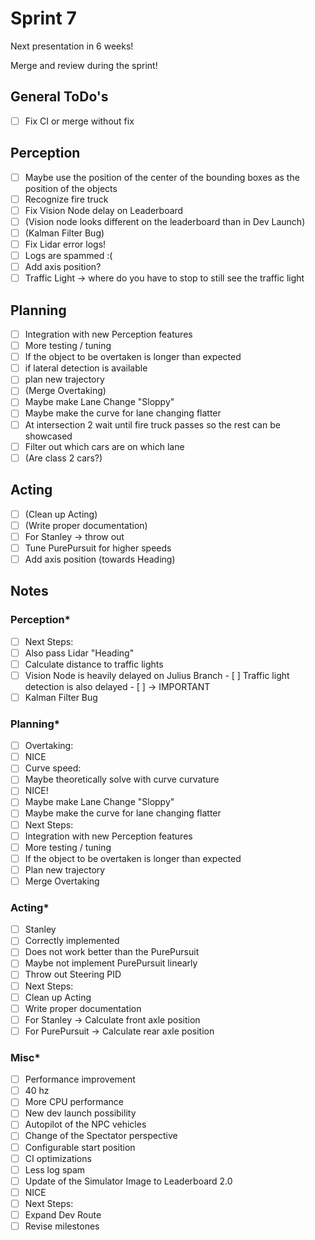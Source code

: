 # Sprint 7

Next presentation in 6 weeks!

Merge and review during the sprint!

## General ToDo's

- [ ]  Fix CI or merge without fix

## Perception

- [ ]  Maybe use the position of the center of the bounding boxes as the position of the objects
- [ ]  Recognize fire truck
- [ ]  Fix Vision Node delay on Leaderboard
  - [ ]  (Vision node looks different on the leaderboard than in Dev Launch)
- [ ]  (Kalman Filter Bug)
- [ ]  Fix Lidar error logs!
  - [ ]  Logs are spammed :(
- [ ]  Add axis position?
- [ ]  Traffic Light → where do you have to stop to still see the traffic light

## Planning

- [ ]  Integration with new Perception features
- [ ]  More testing / tuning
- [ ]  If the object to be overtaken is longer than expected
  - [ ]  if lateral detection is available
  - [ ]  plan new trajectory
- [ ]  (Merge Overtaking)
- [ ]  Maybe make Lane Change "Sloppy"
  - [ ]  Maybe make the curve for lane changing flatter
- [ ]  At intersection 2 wait until fire truck passes so the rest can be showcased
- [ ]  Filter out which cars are on which lane
  - [ ]  (Are class 2 cars?)

## Acting

- [ ]  (Clean up Acting)
- [ ]  (Write proper documentation)
- [ ]  For Stanley → throw out
- [ ]  Tune PurePursuit for higher speeds
- [ ]  Add axis position (towards Heading)

## Notes

### Perception*

- [ ]  Next Steps:
  - [ ]  Also pass Lidar "Heading"
  - [ ]  Calculate distance to traffic lights
  - [ ]  Vision Node is heavily delayed on Julius Branch
    - [ ]  Traffic light detection is also delayed
    - [ ]  → IMPORTANT
  - [ ]  Kalman Filter Bug

### Planning*

- [ ]  Overtaking:
  - [ ]  NICE
- [ ]  Curve speed:
  - [ ]  Maybe theoretically solve with curve curvature
  - [ ]  NICE!
- [ ]  Maybe make Lane Change "Sloppy"
  - [ ]  Maybe make the curve for lane changing flatter
- [ ]  Next Steps:
  - [ ]  Integration with new Perception features
  - [ ]  More testing / tuning
  - [ ]  If the object to be overtaken is longer than expected
  - [ ]  Plan new trajectory
  - [ ]  Merge Overtaking

### Acting*

- [ ]  Stanley
  - [ ]  Correctly implemented
  - [ ]  Does not work better than the PurePursuit
  - [ ]  Maybe not implement PurePursuit linearly
  - [ ]  Throw out Steering PID
- [ ]  Next Steps:
  - [ ]  Clean up Acting
  - [ ]  Write proper documentation
  - [ ]  For Stanley → Calculate front axle position
  - [ ]  For PurePursuit → Calculate rear axle position

### Misc*

- [ ]  Performance improvement
  - [ ]  40 hz
  - [ ]  More CPU performance
- [ ]  New dev launch possibility
  - [ ]  Autopilot of the NPC vehicles
  - [ ]  Change of the Spectator perspective
  - [ ]  Configurable start position
- [ ]  CI optimizations
  - [ ]  Less log spam
  - [ ]  Update of the Simulator Image to Leaderboard 2.0
- [ ]  NICE
- [ ]  Next Steps:
  - [ ]  Expand Dev Route
  - [ ]  Revise milestones
